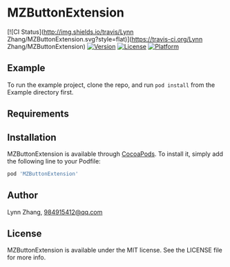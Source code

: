 # MZButtonExtension

[![CI Status](http://img.shields.io/travis/Lynn Zhang/MZButtonExtension.svg?style=flat)](https://travis-ci.org/Lynn Zhang/MZButtonExtension)
[![Version](https://img.shields.io/cocoapods/v/MZButtonExtension.svg?style=flat)](http://cocoapods.org/pods/MZButtonExtension)
[![License](https://img.shields.io/cocoapods/l/MZButtonExtension.svg?style=flat)](http://cocoapods.org/pods/MZButtonExtension)
[![Platform](https://img.shields.io/cocoapods/p/MZButtonExtension.svg?style=flat)](http://cocoapods.org/pods/MZButtonExtension)

## Example

To run the example project, clone the repo, and run `pod install` from the Example directory first.

## Requirements

## Installation

MZButtonExtension is available through [CocoaPods](http://cocoapods.org). To install
it, simply add the following line to your Podfile:

```ruby
pod 'MZButtonExtension'
```

## Author

Lynn Zhang, 984915412@qq.com

## License

MZButtonExtension is available under the MIT license. See the LICENSE file for more info.
